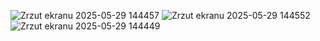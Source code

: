 ![Zrzut ekranu 2025-05-29 144457](https://github.com/user-attachments/assets/644f61f2-1ad4-4f57-8f21-fee894415e8e)
![Zrzut ekranu 2025-05-29 144552](https://github.com/user-attachments/assets/7e60ed38-2541-4e55-97f4-f3fb349c5563)
![Zrzut ekranu 2025-05-29 144449](https://github.com/user-attachments/assets/a2be048a-4409-4a13-baf1-9518e3e965b5)
